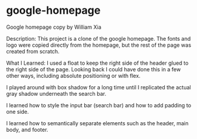 # google-homepage
Google homepage copy by William Xia

Description:
This project is a clone of the google homepage. The fonts and logo were copied directly from the homepage, but the rest of the page was created from scratch.

What I Learned:
I used a float to keep the right side of the header glued to the right side of the page. Looking back I could have done this in a few other ways, including absolute positioning or with flex. 

I played around with box shadow for a long time until I replicated the actual gray shadow underneath the search bar. 

I learned how to style the input bar (search bar) and how to add padding to one side. 

I learned how to semantically separate elements such as the header, main body, and footer. 